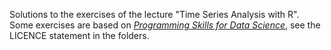 Solutions to the exercises of the lecture "Time Series Analysis with R".
Some exercises are based on [_Programming Skills for Data Science_](https://programming-for-data-science.github.io/), see the LICENCE statement in the folders.
